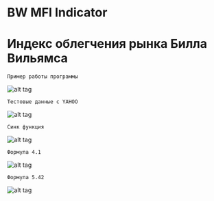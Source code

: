 # BW MFI Indicator

# Индекс облегчения рынка Билла Вильямса

    Пример работы программы
    
![alt tag](https://github.com/PC-SET/BW_MFI_Indicator/blob/main/Img/2.png?raw=true "-")​

    Тестовые данные с YAHOO

![alt tag](https://github.com/PC-SET/BW_MFI_Indicator/blob/main/Img/1.png?raw=true "-")​

    Синк функция

![alt tag](https://github.com/PC-SET/BW_MFI_Indicator/blob/main/Img/5.jpg?raw=true "-")​

    Формула 4.1

![alt tag](https://github.com/PC-SET/BW_MFI_Indicator/blob/main/Img/4.1.png?raw=true "-")​

    Формула 5.42

![alt tag](https://github.com/PC-SET/BW_MFI_Indicator/blob/main/Img/5.36.png?raw=true "-")​
